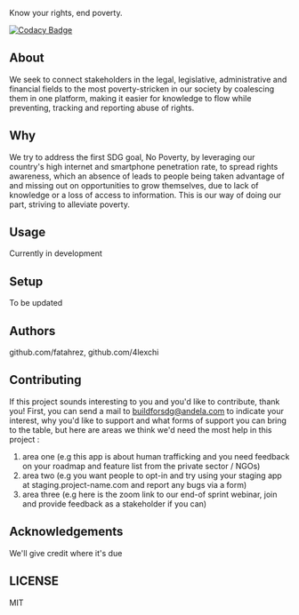 Know your rights, end poverty.

[![Codacy Badge](https://api.codacy.com/project/badge/Grade/73361d6eea2b41c181aa9b57c4c8e2d5)](https://app.codacy.com/gh/BuildForSDG/team-177-backend?utm_source=github.com&utm_medium=referral&utm_content=BuildForSDG/team-177-backend&utm_campaign=Badge_Grade_Settings)


## About

We seek to connect stakeholders in the legal, legislative, administrative and financial fields to the most poverty-stricken in
our society by coalescing them in one platform, making it easier for knowledge to flow while preventing, tracking and reporting
abuse of rights. 

## Why

We try to address the first SDG goal, No Poverty, by leveraging our country's high internet and smartphone penetration rate, to
spread rights awareness, which an absence of leads to people being taken advantage of and missing out on opportunities to grow
themselves, due to lack of knowledge or a loss of access to information. This is our way of doing our part, striving to
alleviate poverty.

## Usage

Currently in development

## Setup

To be updated

## Authors

github.com/fatahrez,  github.com/4lexchi  

## Contributing
If this project sounds interesting to you and you'd like to contribute, thank you!
First, you can send a mail to buildforsdg@andela.com to indicate your interest, why you'd like to support and what forms of support you can bring to the table, but here are areas we think we'd need the most help in this project :
1.  area one (e.g this app is about human trafficking and you need feedback on your roadmap and feature list from the private sector / NGOs)
2.  area two (e.g you want people to opt-in and try using your staging app at staging.project-name.com and report any bugs via a form)
3.  area three (e.g here is the zoom link to our end-of sprint webinar, join and provide feedback as a stakeholder if you can)

## Acknowledgements

We'll give credit where it's due

## LICENSE

MIT
